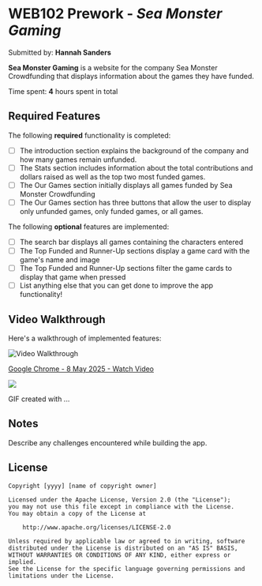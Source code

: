 # WEB102 Prework - *Sea Monster Gaming*

Submitted by: **Hannah Sanders**

**Sea Monster Gaming** is a website for the company Sea Monster Crowdfunding that displays information about the games they have funded.

Time spent: **4** hours spent in total

## Required Features

The following **required** functionality is completed:

* [ ] The introduction section explains the background of the company and how many games remain unfunded.
* [ ] The Stats section includes information about the total contributions and dollars raised as well as the top two most funded games.
* [ ] The Our Games section initially displays all games funded by Sea Monster Crowdfunding
* [ ] The Our Games section has three buttons that allow the user to display only unfunded games, only funded games, or all games.

The following **optional** features are implemented:

* [ ] The search bar displays all games containing the characters entered
* [ ] The Top Funded and Runner-Up sections display a game card with the game's name and image
* [ ] The Top Funded and Runner-Up sections filter the game cards to display that game when pressed
* [ ] List anything else that you can get done to improve the app functionality!

## Video Walkthrough

Here's a walkthrough of implemented features:

<img src='https://cdn.loom.com/sessions/thumbnails/733c706c5391420594ad915b6360f62e-da6572c3bf09d766-full-play.gif' title='Video Walkthrough' width='' alt='Video Walkthrough' />

<div>
    <a href="https://www.loom.com/share/733c706c5391420594ad915b6360f62e">
      <p>Google Chrome - 8 May 2025 - Watch Video</p>
    </a>
    <a href="https://www.loom.com/share/733c706c5391420594ad915b6360f62e">
      <img style="max-width:300px;" src="https://cdn.loom.com/sessions/thumbnails/733c706c5391420594ad915b6360f62e-da6572c3bf09d766-full-play.gif">
    </a>
</div>

<!-- Replace this with whatever GIF tool you used! -->
GIF created with ...  
<!-- Recommended tools:
[Kap](https://getkap.co/) for macOS
[ScreenToGif](https://www.screentogif.com/) for Windows
[peek](https://github.com/phw/peek) for Linux. -->

## Notes

Describe any challenges encountered while building the app.

## License

    Copyright [yyyy] [name of copyright owner]

    Licensed under the Apache License, Version 2.0 (the "License");
    you may not use this file except in compliance with the License.
    You may obtain a copy of the License at

        http://www.apache.org/licenses/LICENSE-2.0

    Unless required by applicable law or agreed to in writing, software
    distributed under the License is distributed on an "AS IS" BASIS,
    WITHOUT WARRANTIES OR CONDITIONS OF ANY KIND, either express or implied.
    See the License for the specific language governing permissions and
    limitations under the License.
